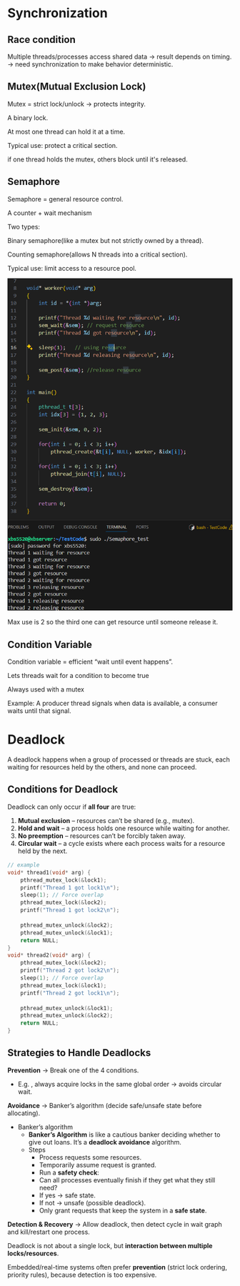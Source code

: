 # Synchronization

## Race condition

Multiple threads/processes access shared data -> result depends on timing. -> need synchronization to make behavior deterministic.

## Mutex(Mutual Exclusion Lock)

Mutex = strict lock/unlock → protects integrity.

A binary lock.

At most one thread can hold it at a time.

Typical use: protect a critical section.

if one thread holds the mutex, others block until it's released.

## Semaphore

Semaphore = general resource control.

A counter + wait mechanism

Two types:

Binary semaphore(like a mutex but not strictly owned by a thread).

Counting semaphore(allows N threads into a critical section).

Typical use: limit access to a resource pool.

![image-20250911091725303](OperatingSystem/ConcurrencyAndSynchronization/image-20250911091725303.png)

Max use is 2 so the third one can get resource until someone release it.

## Condition Variable

Condition variable = efficient “wait until event happens”.

Lets threads wait for a condition to become true

Always used with a mutex 

Example: A producer thread signals when data is available, a consumer waits until that signal.

# Deadlock

A deadlock happens when a group of processed or threads are stuck, each waiting for resources held by the others, and none can proceed.

## Conditions for Deadlock

Deadlock can only occur if **all four** are true:

1. **Mutual exclusion** – resources can’t be shared (e.g., mutex).
2. **Hold and wait** – a process holds one resource while waiting for another.
3. **No preemption** – resources can’t be forcibly taken away.
4. **Circular wait** – a cycle exists where each process waits for a resource held by the next.

```c
// example
void* thread1(void* arg) {
    pthread_mutex_lock(&lock1);
    printf("Thread 1 got lock1\n");
    sleep(1); // Force overlap
    pthread_mutex_lock(&lock2);
    printf("Thread 1 got lock2\n");

    pthread_mutex_unlock(&lock2);
    pthread_mutex_unlock(&lock1);
    return NULL;
}
void* thread2(void* arg) {
    pthread_mutex_lock(&lock2);
    printf("Thread 2 got lock2\n");
    sleep(1); // Force overlap
    pthread_mutex_lock(&lock1);
    printf("Thread 2 got lock1\n");

    pthread_mutex_unlock(&lock1);
    pthread_mutex_unlock(&lock2);
    return NULL;
}
```

## Strategies to Handle Deadlocks

**Prevention** → Break one of the 4 conditions.

- E.g. , always acquire locks in the same global order → avoids circular wait.

**Avoidance** → Banker’s algorithm (decide safe/unsafe state before allocating).

- Banker’s algorithm
  - **Banker’s Algorithm** is like a cautious banker deciding whether to give out loans. It’s a **deadlock avoidance** algorithm.
  - Steps
    - Process requests some resources.
    - Temporarily assume request is granted.
    - Run a **safety check**:
    - Can all processes eventually finish if they get what they still need?
    - If yes → safe state.
    - If not → unsafe (possible deadlock).
    - Only grant requests that keep the system in a **safe state**.

**Detection & Recovery** → Allow deadlock, then detect cycle in wait graph and kill/restart one process.

Deadlock is not about a single lock, but **interaction between multiple locks/resources**.

Embedded/real-time systems often prefer **prevention** (strict lock ordering, priority rules), because detection is too expensive.